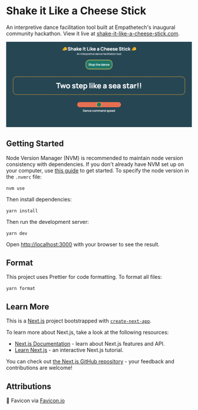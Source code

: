 # Shake it Like a Cheese Stick

An interpretive dance facilitation tool built at Empathetech's inaugural community hackathon. View it live at [shake-it-like-a-cheese-stick.com](https://www.shake-it-like-a-cheese-stick.com/).

![Screenshot of Shake It Like a Cheese Stick app](./public/cheesestick.png)

## Getting Started

Node Version Manager (NVM) is recommended to maintain node version consistency with dependencies. If you don't already have NVM set up on your computer, use [this guide](https://github.com/nvm-sh/nvm) to get started. To specify the node version in the `.nvmrc` file:

```
nvm use
```

Then install dependencies:

```
yarn install
```

Then run the development server:

```
yarn dev
```

Open [http://localhost:3000](http://localhost:3000) with your browser to see the result.

## Format

This project uses Prettier for code formatting. To format all files:

```
yarn format
```

## Learn More

This is a [Next.js](https://nextjs.org/) project bootstrapped with [`create-next-app`](https://github.com/vercel/next.js/tree/canary/packages/create-next-app).

To learn more about Next.js, take a look at the following resources:

- [Next.js Documentation](https://nextjs.org/docs) - learn about Next.js features and API.
- [Learn Next.js](https://nextjs.org/learn) - an interactive Next.js tutorial.

You can check out [the Next.js GitHub repository](https://github.com/vercel/next.js/) - your feedback and contributions are welcome!

## Attributions

🧀 Favicon via [Favicon.io](https://favicon.io/)
